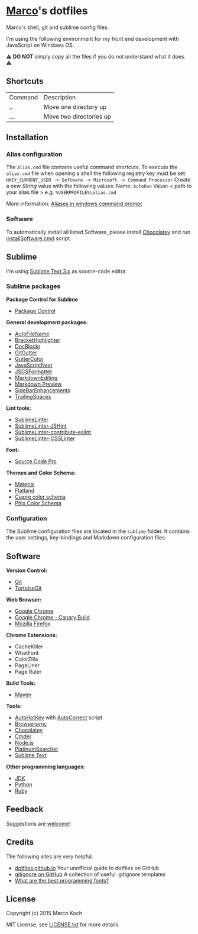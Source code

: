 # [Marco](https://github.com/markoch)'s dotfiles
Marco's shell, git and sublime config files.

I'm using the following environment for my front end development with JavaScript on Windows OS.

:warning: **DO NOT** simply copy all the files if you do not understand what it does. :warning:

## Shortcuts
<table>
    <tr><td>Command</td><td>Description</td></tr>
    <tr><td>..</td><td>Move one directory up</td></tr>
    <tr><td>....</td><td>Move two directories up</td></tr>
</table>

## Installation
### Alias configuration
The `alias.cmd` file contains useful command shortcuts. To execute the `alias.cmd` file when opening a shell the following registry key must be set:
`HKEY_CURRENT_USER -> Software -> Microsoft -> Command Processor`
Create a new *String* value with the following values:
Name: `AutoRun`
Value: < path to your alias file > e.g. `%USERPROFILE%\alias.cmd`

More information:
[Aliases in windows command prompt](http://stackoverflow.com/questions/20530996/aliases-in-windows-command-prompt)

### Software
To automatically install all listed Software, please install [Chocolatey](https://chocolatey.org/) and run [installSoftware.cmd](installSoftware.cmd) script.

## Sublime
I'm using [Sublime Text 3.x](http://www.sublimetext.com/) as source-code editor.

### Sublime packages
**Package Control for Sublime**
* [Package Control](https://packagecontrol.io/installation)

**General development packages:**
* [AutoFileName](https://github.com/BoundInCode/AutoFileName)
* [BracketHighlighter](https://github.com/facelessuser/BracketHighlighter)
* [DocBlockr](https://github.com/spadgos/sublime-jsdocs)
* [GitGutter](https://github.com/jisaacks/GitGutter)
* [GutterColor](https://packagecontrol.io/packages/Gutter%20Color)
* [JavaScriptNext](https://github.com/Benvie/JavaScriptNext.tmLanguage)
* [JSCSFormatter](https://github.com/TheSavior/SublimeJSCSFormatter)
* [MarkdownEditing](https://packagecontrol.io/packages/MarkdownEditing)
* [Markdown Preview](https://github.com/revolunet/sublimetext-markdown-preview)
* [SideBarEnhancements](https://github.com/titoBouzout/SideBarEnhancements)
* [TrailingSpaces](https://github.com/SublimeText/TrailingSpaces)

**Lint tools:**
* [SublimeLinter](https://github.com/SublimeLinter/SublimeLinter3)
* [SublimeLinter-JSHint](https://github.com/SublimeLinter/SublimeLinter-jshint)
* [SublimeLinter-contribute-eslint](https://github.com/roadhump/SublimeLinter-eslint)
* [SublimeLinter-CSSLinter](https://github.com/SublimeLinter/SublimeLinter-csslint)

**Font:**
* [Source Code Pro](https://github.com/adobe-fonts/source-code-pro)

**Themes and Color Schema:**
* [Material](https://github.com/equinusocio/material-theme)
* [Flatland](https://github.com/thinkpixellab/flatland)
* [Ciapre color schema](https://github.com/vinhnx/Ciapre.tmTheme)
* [Phix Color Schema](https://github.com/stuartherbert/sublime-phix-color-scheme)

### Configuration
The Sublime configuration files are located in the `sublime` folder. It contains the user settings, key-bindings and Markdown configuration files.

## Software
**Version Control:**
* [Git](https://git-for-windows.github.io/)
* [TortoiseGit](https://tortoisegit.org/)

**Web Browser:**
* [Google Chrome](https://www.google.de/chrome/browser/desktop/)
* [Google Chrome - Canary Build](https://www.google.de/chrome/browser/canary.html)
* [Mozilla Firefox](https://www.mozilla.org/de/firefox/new/)

**Chrome Extensions:**
* CacheKiller
* WhatFont
* ColorZilla
* PageLiner
* Page Ruler

**Build Tools:**
* [Maven](https://maven.apache.org/)

**Tools:**
* [AutoHotKey](https://www.autohotkey.com/) with [AutoCorrect](https://www.autohotkey.com/download/AutoCorrect.ahk) script
* [Browsersync](http://www.browsersync.io/)
* [Chocolatey](https://chocolatey.org/)
* [Cmder](http://cmder.net/)
* [Node.js](https://nodejs.org/)
* [PlatinumSearcher](https://github.com/monochromegane/the_platinum_searcher)
* [Sublime Text](http://www.sublimetext.com/)

**Other programming languages:**
* [JDK](http://www.oracle.com/technetwork/java/javase/downloads/index.html)
* [Python](https://www.python.org/)
* [Ruby](https://www.ruby-lang.org)

## Feedback
Suggestions are [welcome](https://github.com/markoch/dotfiles/issues)!

## Credits
The following sites are very helpful.
* [dotfiles.github.io](https://dotfiles.github.io/) Your unofficial guide to dotfiles on GitHub
* [gitignore on GitHub](https://github.com/github/gitignore) A collection of useful .gitignore templates
* [What are the best programming fonts?](http://www.slant.co/topics/67/~programming-fonts)

## License
Copyright (c) 2015 Marco Koch

MIT License, see [LICENSE.txt](LICENSE.txt) for more details.
